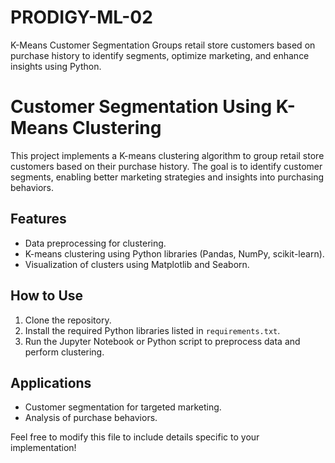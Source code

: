 # PRODIGY-ML-02
K-Means Customer Segmentation Groups retail store customers based on purchase history to identify segments, optimize marketing, and enhance insights using Python.
# Customer Segmentation Using K-Means Clustering

This project implements a K-means clustering algorithm to group retail store customers based on their purchase history. The goal is to identify customer segments, enabling better marketing strategies and insights into purchasing behaviors.

## Features
- Data preprocessing for clustering.
- K-means clustering using Python libraries (Pandas, NumPy, scikit-learn).
- Visualization of clusters using Matplotlib and Seaborn.

## How to Use
1. Clone the repository.
2. Install the required Python libraries listed in `requirements.txt`.
3. Run the Jupyter Notebook or Python script to preprocess data and perform clustering.

## Applications
- Customer segmentation for targeted marketing.
- Analysis of purchase behaviors.

Feel free to modify this file to include details specific to your implementation!
